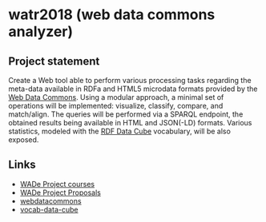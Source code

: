 # watr2018 (web data commons analyzer)

## Project statement
Create a Web tool able to perform various processing tasks regarding the meta-data available in RDFa and HTML5 microdata formats provided by the [Web Data Commons](http://webdatacommons.org/). Using a modular approach, a minimal set of operations will be implemented: visualize, classify, compare, and match/align. The queries will be performed via a SPARQL endpoint, the obtained results being available in HTML and JSON(-LD) formats. Various statistics, modeled with the [RDF Data Cube](https://www.w3.org/TR/vocab-data-cube/) vocabulary, will be also exposed.

## Links
* [WADe Project courses](https://profs.info.uaic.ro/~busaco/teach/courses/wade/web-film.html)
* [WADe Project Proposals](https://profs.info.uaic.ro/~busaco/teach/courses/wade/projects/)
* [webdatacommons](http://webdatacommons.org/)
* [vocab-data-cube](https://www.w3.org/TR/vocab-data-cube/)
